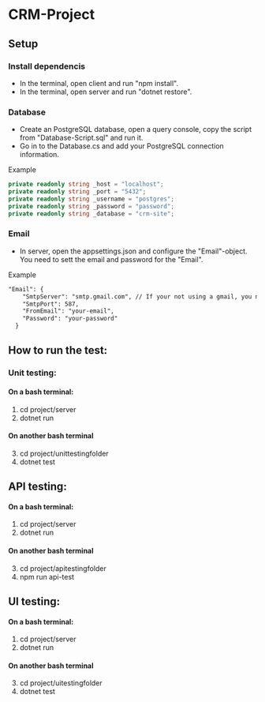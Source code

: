 ﻿# CRM-Project 

## Setup

### Install dependencis
- In the terminal, open client and run "npm install". 
- In the terminal, open server and run "dotnet restore".

### Database

- Create an PostgreSQL database, open a query console, copy the script from "Database-Script.sql" and run it.
- Go in to the Database.cs and add your PostgreSQL connection information. 

Example
```c#
private readonly string _host = "localhost";
private readonly string _port = "5432";
private readonly string _username = "postgres";
private readonly string _password = "password";
private readonly string _database = "crm-site";
```

### Email

- In server, open the appsettings.json and configure the "Email"-object. You need to sett the email and password for the "Email".  

Example
```txt
"Email": {
    "SmtpServer": "smtp.gmail.com", // If your not using a gmail, you need to configure this.
    "SmtpPort": 587, 
    "FromEmail": "your-email",
    "Password": "your-password"
  }
```

## How to run the test:


### Unit testing:

#### On a bash terminal:
1. cd project/server
2. dotnet run
#### On another bash terminal
3. cd project/unittestingfolder
4. dotnet test


## API testing:
#### On a bash terminal:
1. cd project/server
2. dotnet run
#### On another bash terminal
3. cd project/apitestingfolder
4. npm run api-test


## UI testing:
#### On a bash terminal:
1. cd project/server
2. dotnet run
#### On another bash terminal
3. cd project/uitestingfolder
4. dotnet test
